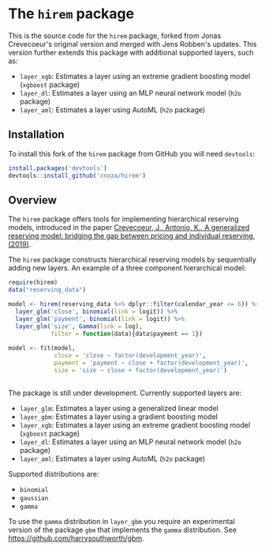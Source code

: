 # The `hirem` package 

This is the source code for the `hirem` package, forked from Jonas Crevecoeur's original version and merged with Jens Robben's  updates. This version further extends this package with additional supported layers, such as:

* `layer_xgb`: Estimates a layer using an extreme gradient boosting model (`xgboost` package)
*  `layer_dl`: Estimates a layer using an MLP neural network model (`h2o` package)
* `layer_aml`: Estimates a layer using AutoML (`h2o` package) 

## Installation
To install this fork of the `hirem` package from GitHub you will need `devtools`:

``` r
install.packages('devtools')
devtools::install_github('cnoza/hirem')
```

## Overview
The `hirem` package offers tools for implementing hierarchical reserving models, introduced in the paper [Crevecoeur, J., Antonio, K., A generalized reserving model: bridging the gap between pricing and individual reserving, (2019)](https://arxiv.org/abs/1910.12692).

The `hirem` package constructs hierarchical reserving models by sequentially adding new layers. An example of a three component hierarchical model:

``` r
require(hirem)
data("reserving_data")

model <- hirem(reserving_data %>% dplyr::filter(calendar_year <= 6)) %>%
  layer_glm('close', binomial(link = logit)) %>%
  layer_glm('payment', binomial(link = logit)) %>%
  layer_glm('size', Gamma(link = log),
            filter = function(data){data$payment == 1})
            
model <- fit(model,
             close = 'close ~ factor(development_year)',
             payment = 'payment ~ close + factor(development_year)',
             size = 'size ~ close + factor(development_year)')
            
```

The package is still under development. Currently supported layers are:

* `layer_glm`: Estimates a layer using a generalized linear model
* `layer_gbm`: Estimates a layer using a gradient boosting model
* `layer_xgb`: Estimates a layer using an extreme gradient boosting model (`xgboost` package)
*  `layer_dl`: Estimates a layer using an MLP neural network model (`h2o` package)
* `layer_aml`: Estimates a layer using AutoML (`h2o` package)

Supported distributions are:

* `binomial`
* `gaussian`
* `gamma`

To use the `gamma` distribution in `layer_gbm` you require an experimental version of the package `gbm` that implements the `gamma` distribution. See
https://github.com/harrysouthworth/gbm.

